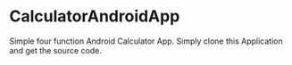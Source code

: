 # CalculatorAndroidApp
Simple four function Android Calculator App. Simply clone this Application and get the source code.
